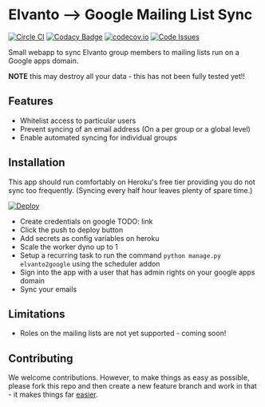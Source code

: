 # Elvanto --> Google Mailing List Sync
[![Circle CI](https://circleci.com/gh/monty5811/elvanto_mail_sync.svg?style=svg)](https://circleci.com/gh/monty5811/elvanto_mail_sync) [![Codacy Badge](https://api.codacy.com/project/badge/f99b39d4e6c14d59adefb9f5aaadfc3c)](https://www.codacy.com/app/montgomery-dean97/elvanto_mail_sync) [![codecov.io](http://codecov.io/github/monty5811/elvanto_mail_sync/coverage.svg?branch=master)](http://codecov.io/github/monty5811/elvanto_mail_sync?branch=master) [![Code Issues](http://www.quantifiedcode.com/api/v1/project/b97df657d68d46e9805d486bcac9e12d/badge.svg)](http://www.quantifiedcode.com/app/project/b97df657d68d46e9805d486bcac9e12d)

Small webapp to sync Elvanto group members to mailing lists run on a Google
apps domain.

**NOTE** this may destroy all your data - this has not been fully tested yet!!

## Features

 - Whitelist access to particular users
 - Prevent syncing of an email address (On a per group or a global level)
 - Enable automated syncing for individual groups

## Installation

This app should run comfortably on Heroku's free tier providing you do not sync too frequently. (Syncing every half hour leaves plenty of spare time.)

[![Deploy](https://www.herokucdn.com/deploy/button.png)](https://heroku.com/deploy)

 - Create credentials on google TODO: link
 - Click the push to deploy button
 - Add secrets as config variables on heroku
 - Scale the worker dyno up to 1
 - Setup a recurring task to run the command `python manage.py elvanto2google` using the scheduler addon
 - Sign into the app with a user that has admin rights on your google apps domain
 - Sync your emails

## Limitations

 - Roles on the mailing lists are not yet supported - coming soon!

## Contributing

We welcome contributions. However, to make things as easy as possible, please fork this repo and then create a new feature branch and work in that - it makes things far [easier](http://codeinthehole.com/writing/pull-requests-and-other-good-practices-for-teams-using-github/).
